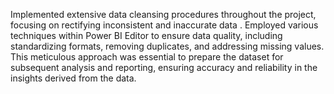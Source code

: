 Implemented extensive data cleansing procedures throughout the project, focusing on rectifying inconsistent and inaccurate data . 
Employed various techniques within Power BI Editor to ensure data quality, including standardizing formats, removing duplicates, and addressing missing values. 
This meticulous approach was essential to prepare the dataset for subsequent analysis and reporting, ensuring accuracy and reliability in the insights derived from the data.
